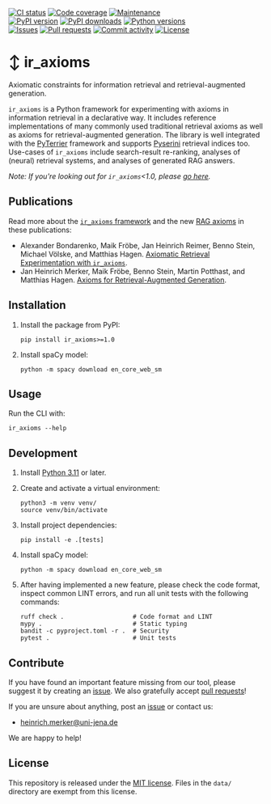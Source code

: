 [![CI status](https://img.shields.io/github/actions/workflow/status/webis-de/ir_axioms/ci.yml?branch=main&style=flat-square)](https://github.com/webis-de/ir_axioms/actions/workflows/ci.yml)
[![Code coverage](https://img.shields.io/codecov/c/github/webis-de/ir_axioms?style=flat-square)](https://codecov.io/github/webis-de/ir_axioms/)
[![Maintenance](https://img.shields.io/maintenance/yes/2025?style=flat-square)](https://github.com/webis-de/ir_axioms/graphs/contributors)  
[![PyPI version](https://img.shields.io/pypi/v/ir-axioms?style=flat-square)](https://pypi.org/project/ir-axioms/)
[![PyPI downloads](https://img.shields.io/pypi/dm/ir-axioms?style=flat-square)](https://pypi.org/project/ir-axioms/)
[![Python versions](https://img.shields.io/pypi/pyversions/ir-axioms?style=flat-square)](https://pypi.org/project/ir-axioms/)  
[![Issues](https://img.shields.io/github/issues/webis-de/ir_axioms?style=flat-square)](https://github.com/webis-de/ir_axioms/issues)
[![Pull requests](https://img.shields.io/github/issues-pr/webis-de/ir_axioms?style=flat-square)](https://github.com/webis-de/ir_axioms/pulls)
[![Commit activity](https://img.shields.io/github/commit-activity/m/webis-de/ir_axioms?style=flat-square)](https://github.com/webis-de/ir_axioms/commits)
[![License](https://img.shields.io/github/license/webis-de/ir_axioms?style=flat-square)](LICENSE)

# ↕️ ir_axioms

Axiomatic constraints for information retrieval and retrieval-augmented generation.

`ir_axioms` is a Python framework for experimenting with axioms in information retrieval in a declarative way.
It includes reference implementations of many commonly used traditional retrieval axioms as well as axioms for retrieval-augmented generation.
The library is well integrated with the [PyTerrier](https://github.com/terrier-org/pyterrier) framework and supports [Pyserini](https://github.com/castorini/pyserini) retrieval indices too.
Use-cases of `ir_axioms` include search-result re-ranking, analyses of (neural) retrieval systems, and analyses of generated RAG answers.

_Note: If you're looking out for `ir_axioms`<1.0, please [go here](https://github.com/webis-de/ir_axioms/tree/legacy)._

## Publications

Read more about the [`ir_axioms` framework](https://webis.de/publications.html?q=axiom#bondarenko_2022d) and the new [RAG axioms](https://webis.de/publications.html?q=axiom#merker_2025b) in these publications:

- Alexander Bondarenko, Maik Fröbe, Jan Heinrich Reimer, Benno Stein, Michael Völske, and Matthias Hagen. [Axiomatic Retrieval Experimentation with `ir_axioms`](https://webis.de/publications.html?q=axiom#bondarenko_2022d).
- Jan Heinrich Merker, Maik Fröbe, Benno Stein, Martin Potthast, and Matthias Hagen. [Axioms for Retrieval-Augmented Generation](https://webis.de/publications.html?q=axiom#merker_2025b).

## Installation

1. Install the package from PyPI:

   ```shell
   pip install ir_axioms>=1.0
   ```

2. Install spaCy model:

   ```shell
   python -m spacy download en_core_web_sm
   ```

## Usage

Run the CLI with:

```shell
ir_axioms --help
```

## Development

1. Install [Python 3.11](https://python.org/downloads/) or later.
2. Create and activate a virtual environment:

   ```shell
   python3 -m venv venv/
   source venv/bin/activate
   ```

3. Install project dependencies:

   ```shell
   pip install -e .[tests]
   ```

4. Install spaCy model:

   ```shell
   python -m spacy download en_core_web_sm
   ```

5. After having implemented a new feature, please check the code format, inspect common LINT errors, and run all unit tests with the following commands:

   ```shell
   ruff check .                   # Code format and LINT
   mypy .                         # Static typing
   bandit -c pyproject.toml -r .  # Security
   pytest .                       # Unit tests
   ```

## Contribute

If you have found an important feature missing from our tool, please suggest it by creating an [issue](https://github.com/webis-de/ir_axioms/issues). We also gratefully accept [pull requests](https://github.com/webis-de/ir_axioms/pulls)!

If you are unsure about anything, post an [issue](https://github.com/webis-de/ir_axioms/issues/new) or contact us:

- [heinrich.merker@uni-jena.de](mailto:heinrich.merker@uni-jena.de)

We are happy to help!

## License

This repository is released under the [MIT license](LICENSE).
Files in the `data/` directory are exempt from this license.
